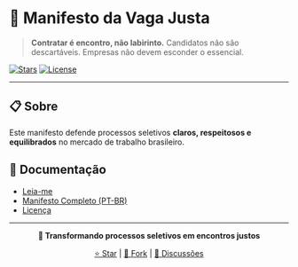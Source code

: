 # 🎯 Manifesto da Vaga Justa

> **Contratar é encontro, não labirinto.** Candidatos não são descartáveis. Empresas não devem esconder o essencial.

[![Stars](https://img.shields.io/github/stars/vaga-justa/vaga-justa?style=social)](https://github.com/vaga-justa/vaga-justa/stargazers)
[![License](https://img.shields.io/badge/license-CC%20BY--SA%204.0-blue.svg)](https://creativecommons.org/licenses/by-sa/4.0/)

---

## 📋 Sobre

Este manifesto defende processos seletivos **claros, respeitosos e equilibrados** no mercado de trabalho brasileiro.

## 📖 Documentação

- [Leia-me](https://github.com/vaga-justa/vaga-justa/tree/main/docs/manifesto/pt-BR)
- [Manifesto Completo (PT-BR)](https://github.com/vaga-justa/vaga-justa/docs/manifesto/pt-BR/)
- [Licença](LICENSE)

---

<div align="center">

**🌟 Transformando processos seletivos em encontros justos**

[⭐ Star](https://github.com/vaga-justa/vaga-justa) | [🔀 Fork](https://github.com/vaga-justa/vaga-justa/fork) | [💬 Discussões](https://github.com/vaga-justa/vaga-justa/discussions)

</div>
